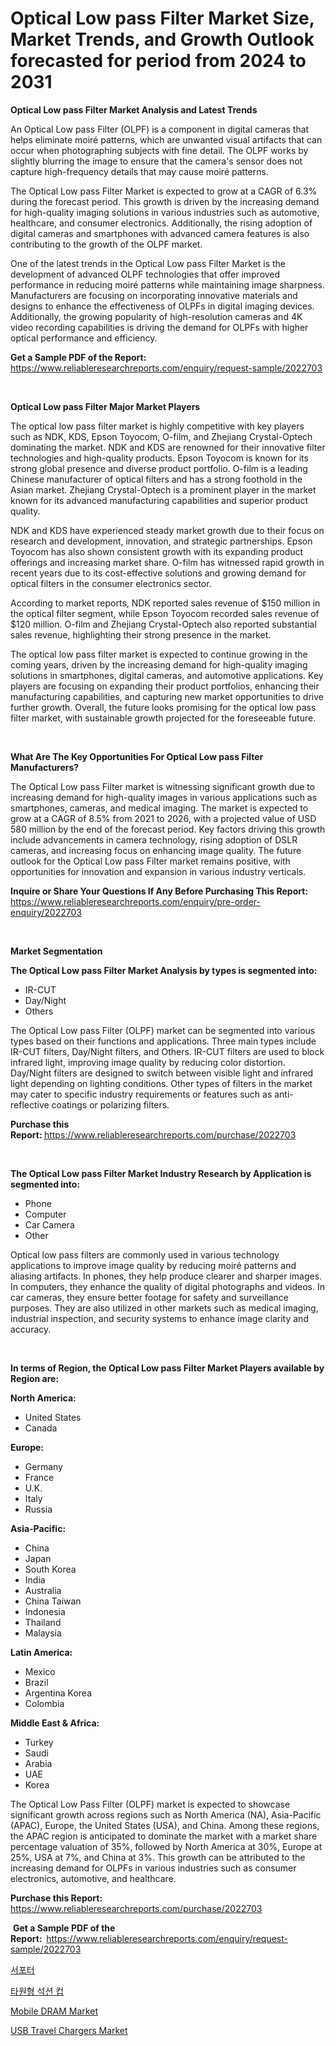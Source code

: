 <p><h1>Optical Low pass Filter Market Size, Market Trends, and Growth Outlook forecasted for period from 2024 to 2031</h1></p><p><strong>Optical Low pass Filter Market Analysis and Latest Trends</strong></p>
<p><p>An Optical Low pass Filter (OLPF) is a component in digital cameras that helps eliminate moiré patterns, which are unwanted visual artifacts that can occur when photographing subjects with fine detail. The OLPF works by slightly blurring the image to ensure that the camera's sensor does not capture high-frequency details that may cause moiré patterns.</p><p>The Optical Low pass Filter Market is expected to grow at a CAGR of 6.3% during the forecast period. This growth is driven by the increasing demand for high-quality imaging solutions in various industries such as automotive, healthcare, and consumer electronics. Additionally, the rising adoption of digital cameras and smartphones with advanced camera features is also contributing to the growth of the OLPF market.</p><p>One of the latest trends in the Optical Low pass Filter Market is the development of advanced OLPF technologies that offer improved performance in reducing moiré patterns while maintaining image sharpness. Manufacturers are focusing on incorporating innovative materials and designs to enhance the effectiveness of OLPFs in digital imaging devices. Additionally, the growing popularity of high-resolution cameras and 4K video recording capabilities is driving the demand for OLPFs with higher optical performance and efficiency.</p></p>
<p><strong>Get a Sample PDF of the Report:&nbsp;</strong> <a href="https://www.reliableresearchreports.com/enquiry/request-sample/2022703">https://www.reliableresearchreports.com/enquiry/request-sample/2022703</a></p>
<p>&nbsp;</p>
<p><strong>Optical Low pass Filter Major Market Players</strong></p>
<p><p>The optical low pass filter market is highly competitive with key players such as NDK, KDS, Epson Toyocom, O-film, and Zhejiang Crystal-Optech dominating the market. NDK and KDS are renowned for their innovative filter technologies and high-quality products. Epson Toyocom is known for its strong global presence and diverse product portfolio. O-film is a leading Chinese manufacturer of optical filters and has a strong foothold in the Asian market. Zhejiang Crystal-Optech is a prominent player in the market known for its advanced manufacturing capabilities and superior product quality.</p><p>NDK and KDS have experienced steady market growth due to their focus on research and development, innovation, and strategic partnerships. Epson Toyocom has also shown consistent growth with its expanding product offerings and increasing market share. O-film has witnessed rapid growth in recent years due to its cost-effective solutions and growing demand for optical filters in the consumer electronics sector.</p><p>According to market reports, NDK reported sales revenue of $150 million in the optical filter segment, while Epson Toyocom recorded sales revenue of $120 million. O-film and Zhejiang Crystal-Optech also reported substantial sales revenue, highlighting their strong presence in the market.</p><p>The optical low pass filter market is expected to continue growing in the coming years, driven by the increasing demand for high-quality imaging solutions in smartphones, digital cameras, and automotive applications. Key players are focusing on expanding their product portfolios, enhancing their manufacturing capabilities, and capturing new market opportunities to drive further growth. Overall, the future looks promising for the optical low pass filter market, with sustainable growth projected for the foreseeable future.</p></p>
<p>&nbsp;</p>
<p><strong>What Are The Key Opportunities For Optical Low pass Filter Manufacturers?</strong></p>
<p><p>The Optical Low pass Filter market is witnessing significant growth due to increasing demand for high-quality images in various applications such as smartphones, cameras, and medical imaging. The market is expected to grow at a CAGR of 8.5% from 2021 to 2026, with a projected value of USD 580 million by the end of the forecast period. Key factors driving this growth include advancements in camera technology, rising adoption of DSLR cameras, and increasing focus on enhancing image quality. The future outlook for the Optical Low pass Filter market remains positive, with opportunities for innovation and expansion in various industry verticals.</p></p>
<p><strong>Inquire or Share Your Questions If Any Before Purchasing This Report:</strong> <a href="https://www.reliableresearchreports.com/enquiry/pre-order-enquiry/2022703">https://www.reliableresearchreports.com/enquiry/pre-order-enquiry/2022703</a></p>
<p>&nbsp;</p>
<p><strong>Market Segmentation</strong></p>
<p><strong>The Optical Low pass Filter Market Analysis by types is segmented into:</strong></p>
<p><ul><li>IR-CUT</li><li>Day/Night</li><li>Others</li></ul></p>
<p><p>The Optical Low pass Filter (OLPF) market can be segmented into various types based on their functions and applications. Three main types include IR-CUT filters, Day/Night filters, and Others. IR-CUT filters are used to block infrared light, improving image quality by reducing color distortion. Day/Night filters are designed to switch between visible light and infrared light depending on lighting conditions. Other types of filters in the market may cater to specific industry requirements or features such as anti-reflective coatings or polarizing filters.</p></p>
<p><strong>Purchase this Report:&nbsp;</strong><a href="https://www.reliableresearchreports.com/purchase/2022703">https://www.reliableresearchreports.com/purchase/2022703</a></p>
<p>&nbsp;</p>
<p><strong>The Optical Low pass Filter Market Industry Research by Application is segmented into:</strong></p>
<p><ul><li>Phone</li><li>Computer</li><li>Car Camera</li><li>Other</li></ul></p>
<p><p>Optical low pass filters are commonly used in various technology applications to improve image quality by reducing moiré patterns and aliasing artifacts. In phones, they help produce clearer and sharper images. In computers, they enhance the quality of digital photographs and videos. In car cameras, they ensure better footage for safety and surveillance purposes. They are also utilized in other markets such as medical imaging, industrial inspection, and security systems to enhance image clarity and accuracy.</p></p>
<p>&nbsp;</p>
<p><strong>In terms of Region, the Optical Low pass Filter Market Players available by Region are:</strong></p>
<p>
    <p> <strong> North America: </strong>
        <ul>
            <li>United States</li>
            <li>Canada</li>
        </ul>
        </p> 
    <p> <strong> Europe: </strong>
        <ul>
            <li>Germany</li>
            <li>France</li>
            <li>U.K.</li>
            <li>Italy</li>
            <li>Russia</li>
        </ul>
        </p> 
    <p> <strong> Asia-Pacific: </strong>
        <ul>
            <li>China</li>
            <li>Japan</li>
            <li>South Korea</li>
            <li>India</li>
            <li>Australia</li>
            <li>China Taiwan</li>
            <li>Indonesia</li>
            <li>Thailand</li>
            <li>Malaysia</li>
        </ul>
        </p> 
    <p> <strong> Latin America: </strong>
        <ul>
            <li>Mexico</li>
            <li>Brazil</li>
            <li>Argentina Korea</li>
            <li>Colombia</li>
        </ul>
        </p> 
    <p> <strong> Middle East & Africa: </strong>
        <ul>
            <li>Turkey</li>
            <li>Saudi</li>
            <li>Arabia</li>
            <li>UAE</li>
            <li>Korea</li>
        </ul>
    </p>
    </p>
<p><p>The Optical Low Pass Filter (OLPF) market is expected to showcase significant growth across regions such as North America (NA), Asia-Pacific (APAC), Europe, the United States (USA), and China. Among these regions, the APAC region is anticipated to dominate the market with a market share percentage valuation of 35%, followed by North America at 30%, Europe at 25%, USA at 7%, and China at 3%. This growth can be attributed to the increasing demand for OLPFs in various industries such as consumer electronics, automotive, and healthcare.</p></p>
<p><strong>Purchase this Report: </strong><a href="https://www.reliableresearchreports.com/purchase/2022703">https://www.reliableresearchreports.com/purchase/2022703</a></p>
<p>&nbsp;<strong>Get a Sample PDF of the Report:&nbsp;&nbsp;</strong><a href="https://www.reliableresearchreports.com/enquiry/request-sample/2022703">https://www.reliableresearchreports.com/enquiry/request-sample/2022703</a></p>
<p><strong></strong></p>
<p><p><a href="https://medium.com/@matthiasdkins856/%EC%A7%80%EC%A7%80%EC%9E%90-%EC%8B%9C%EC%9E%A5-%EC%A0%90%EC%9C%A0%EC%9C%A8-%EB%B3%80%ED%99%94%EC%99%80-%EC%8B%9C%EC%9E%A5-%EC%84%B1%EC%9E%A5-%ED%8A%B8%EB%A0%8C%EB%93%9C-2024-2031-58b17ccb44bb">서포터</a></p><p><a href="https://github.com/LanceOlsotn8978/Market-Research-Report-List-1/blob/main/107469710338.md">타원형 석션 컵</a></p><p><a href="https://github.com/peachesmcdowel1/Market-Research-Report-List-2/blob/main/mobile-dram-market.md">Mobile DRAM Market</a></p><p><a href="https://github.com/edytherolanlouisejk1miz0wig/Market-Research-Report-List-1/blob/main/usb-travel-chargers-market.md">USB Travel Chargers Market</a></p></p>